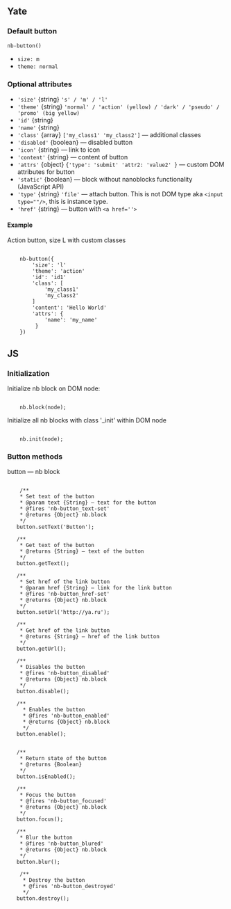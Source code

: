 ## Yate
### Default button

    nb-button()

* `size: m`
* `theme: normal`

### Optional attributes

* `'size'` {string} `'s' / 'm' / 'l'`
* `'theme'` {string} `'normal' / 'action' (yellow) / 'dark' / 'pseudo' / 'promo' (big yellow)`
* `'id'` {string}
* `'name'` {string}
* `'class'` {array} `['my_class1' 'my_class2']` — additional classes
* `'disabled'` {boolean} — disabled button
* `'icon'` {string} — link to icon
* `'content'` {string} — content of button
* `'attrs'` {object} `{'type': 'submit' 'attr2: 'value2' }` — custom DOM attributes for button
* `'static'` {boolean} — block without nanoblocks functionality (JavaScript API)
* `'type'` {string} `'file'` — attach button. This is not DOM type aka `<input type=""/>`, this is instance type.
* `'href'` {string} — button with `<a href=''>`

#### Example

Action button, size L with custom classes

```

    nb-button({
        'size': 'l'
        'theme': 'action'
        'id': 'id1'
        'class': [
            'my_class1'
            'my_class2'
        ]
        'content': 'Hello World'
        'attrs': {
            'name': 'my_name'
         }
    })

```
## JS

### Initialization

Initialize nb block on DOM node:

```

    nb.block(node);

```

Initialize all nb blocks with class '_init' within DOM node

```

    nb.init(node);

```

### Button methods

button — nb block

```

    /**
    * Set text of the button
    * @param text {String} — text for the button
    * @fires 'nb-button_text-set'
    * @returns {Object} nb.block
    */
   button.setText('Button');

   /**
    * Get text of the button
    * @returns {String} — text of the button
    */
   button.getText();

   /**
    * Set href of the link button
    * @param href {String} — link for the link button
    * @fires 'nb-button_href-set'
    * @returns {Object} nb.block
    */
   button.setUrl('http://ya.ru');

   /**
    * Get href of the link button
    * @returns {String} — href of the link button
    */
   button.getUrl();

   /**
    * Disables the button
    * @fires 'nb-button_disabled'
    * @returns {Object} nb.block
    */
   button.disable();

   /**
     * Enables the button
     * @fires 'nb-button_enabled'
     * @returns {Object} nb.block
     */
   button.enable();


   /**
    * Return state of the button
    * @returns {Boolean}
    */
   button.isEnabled();

   /**
    * Focus the button
    * @fires 'nb-button_focused'
    * @returns {Object} nb.block
    */
   button.focus();

   /**
    * Blur the button
    * @fires 'nb-button_blured'
    * @returns {Object} nb.block
    */
   button.blur();

    /**
     * Destroy the button
     * @fires 'nb-button_destroyed'
     */
   button.destroy();

```



